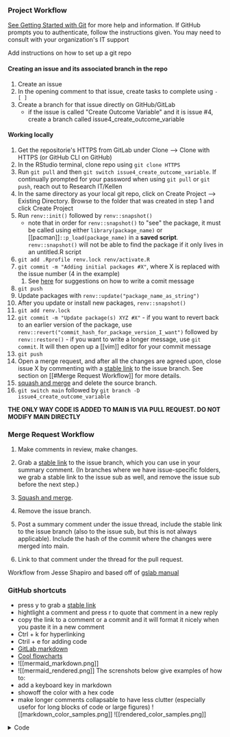 ### Project Workflow

[See Getting Started with Git](https://docs.github.com/en/get-started/getting-started-with-git/setting-your-username-in-git) for more help and information. If GitHub prompts you to authenticate, follow the instructions given. You may need to consult with your organization's IT support

Add instructions on how to set up a git repo

#### Creating an issue and its associated branch in the repo
1. Create an issue
2. In the opening comment to that issue, create tasks to complete using `- [ ]`  
3. Create a branch for that issue directly on GitHub/GitLab
	- if the issue is called "Create Outcome Variable" and it is issue #4, create a branch called issue4_create_outcome_variable

#### Working locally
1.  Get the repositorie's HTTPS  from GitLab under Clone --> Clone with HTTPS (or GitHub CLI on GitHub)
2. In the RStudio terminal, clone repo using `git clone HTTPS`
3.  Run `git pull` and then `git switch issue4_create_outcome_variable`. If continually prompted for your password when using `git pull` or `git push`, reach out to Research IT/Kellen
4.  In the same directory as your local git repo, click on Create Project --> Existing Directory. Browse to the folder that was created in step 1 and click Create Project
5.  Run `renv::init()` followed by `renv::snapshot()`
    -   note that in order for `renv::snapshot()` to "see" the package, it must be called using either `library(package_name)` or [[pacman]]`::p_load(package_name)` in a **saved script**. `renv::snapshot()` will not be able to find the package if it only lives in an untitled.R script
6.  `git add .Rprofile renv.lock renv/activate.R`
7.  `git commit -m "Adding initial packages #X"`, where X is replaced with the issue number (4 in the example)
	1. See [here](https://cbea.ms/git-commit/) for suggestions on how to write a comit message
8.  `git push`
9.  Update packages with `renv::update("package_name_as_string")`
10.  After you update or install new packages, `renv::snapshot()`
11.  `git add renv.lock`
12.  `git commit -m "Update package(s) XYZ #X"`
    -   if you want to revert back to an earlier version of the package, use `renv::revert("commit_hash_for_package_version_I_want")` followed by `renv::restore()`
    - if you want to write a longer message, use `git commit`. It will then open up a [[vim]] editor for your commit message
13.  `git push`
14.  Open a merge request, and after all the changes are agreed upon, close issue X by commenting with a [stable link](https://docs.github.com/en/repositories/working-with-files/using-files/getting-permanent-links-to-files) to the issue branch. See section on [[#Merge Request Workflow]] for more details.
15.  [squash and merge](https://docs.gitlab.com/ee/user/project/merge_requests/squash_and_merge.html) and delete the source branch.
16.  `git switch main` followed by `git branch -D issue4_create_outcome_variable`

**THE ONLY WAY CODE IS ADDED TO MAIN IS VIA PULL REQUEST. DO NOT MODIFY MAIN DIRECTLY**

	
### Merge Request Workflow

1.  Make comments in review, make changes.
    
2.  Grab a [stable link](https://docs.github.com/en/repositories/working-with-files/using-files/getting-permanent-links-to-files) to the issue branch, which you can use in your summary comment. (In branches where we have issue-specific folders, we grab a stable link to the issue sub as well, and remove the issue sub before the next step.)
    
3.  [Squash and merge](https://docs.github.com/en/pull-requests/collaborating-with-pull-requests/incorporating-changes-from-a-pull-request/about-pull-request-merges#squash-and-merge-your-commits).
    
4.  Remove the issue branch.
    
5.  Post a summary comment under the issue thread, include the stable link to the issue branch (also to the issue sub, but this is not always applicable). Include the hash of the commit where the changes were merged into main.
    
6.  Link to that comment under the thread for the pull request.
    

Workflow from Jesse Shapiro and based off of [gslab manual](https://github.com/gslab-econ/lab-manual/wiki/Introduction)


### GitHub shortcuts

- press y to grab a [stable link](https://docs.github.com/en/repositories/working-with-files/using-files/getting-permanent-links-to-files)
- hightlight a comment and press r to quote that comment in a new reply
- copy the link to a comment or a commit and it will format it nicely when you paste it in a new comment
- Ctrl + k for hyperlinking
- Ctril + e for adding code 
-  [GitLab markdown](https://docs.gitlab.com/ee/user/markdown.html)
-   [Cool flowcharts](https://about.gitlab.com/handbook/tools-and-tips/mermaid/)
- ![[mermaid_markdown.png]]
- ![[mermaid_rendered.png]]
The screnshots below give examples of how to:
- add a keyboard key in markdown
- showoff the color with a hex code
- make longer comments collapsable to have less clutter (especially usefor for long blocks of code or large figures)
![[markdown_color_samples.png]]
![[rendered_color_samples.png]]
<details>
  <summary>Code</summary>
`print("This is collapsed, and is helpful for not crowding the text with code and figures")``

</details>










